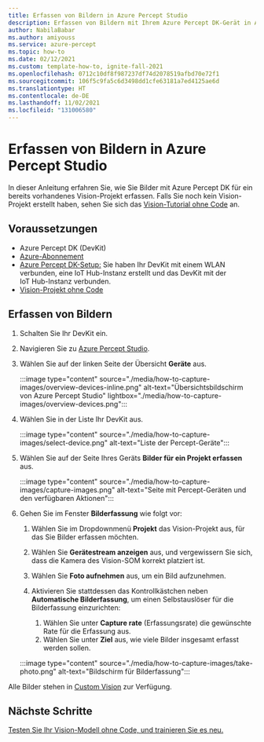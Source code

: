 ```yaml
---
title: Erfassen von Bildern in Azure Percept Studio
description: Erfassen von Bildern mit Ihrem Azure Percept DK-Gerät in Azure Percept Studio
author: NabilaBabar
ms.author: amiyouss
ms.service: azure-percept
ms.topic: how-to
ms.date: 02/12/2021
ms.custom: template-how-to, ignite-fall-2021
ms.openlocfilehash: 0712c10df8f987237df74d2078519afbd70e72f1
ms.sourcegitcommit: 106f5c9fa5c6d3498dd1cfe63181a7ed4125ae6d
ms.translationtype: HT
ms.contentlocale: de-DE
ms.lasthandoff: 11/02/2021
ms.locfileid: "131006580"
---
```

# <a name="capture-images-in-azure-percept-studio"></a>Erfassen von Bildern in Azure Percept Studio

In dieser Anleitung erfahren Sie, wie Sie Bilder mit Azure Percept DK für ein bereits vorhandenes Vision-Projekt erfassen. Falls Sie noch kein Vision-Projekt erstellt haben, sehen Sie sich das [Vision-Tutorial ohne Code](./tutorial-nocode-vision.md) an.

## <a name="prerequisites"></a>Voraussetzungen

- Azure Percept DK (DevKit)
- [Azure-Abonnement](https://azure.microsoft.com/free/)
- [Azure Percept DK-Setup:](./quickstart-percept-dk-set-up.md) Sie haben Ihr DevKit mit einem WLAN verbunden, eine IoT Hub-Instanz erstellt und das DevKit mit der IoT Hub-Instanz verbunden.
- [Vision-Projekt ohne Code](./tutorial-nocode-vision.md)

## <a name="capture-images"></a>Erfassen von Bildern

1. Schalten Sie Ihr DevKit ein.

1. Navigieren Sie zu [Azure Percept Studio](https://go.microsoft.com/fwlink/?linkid=2135819).

1. Wählen Sie auf der linken Seite der Übersicht **Geräte** aus.

    :::image type="content" source="./media/how-to-capture-images/overview-devices-inline.png" alt-text="Übersichtsbildschirm von Azure Percept Studio" lightbox="./media/how-to-capture-images/overview-devices.png":::

1. Wählen Sie in der Liste Ihr DevKit aus.

    :::image type="content" source="./media/how-to-capture-images/select-device.png" alt-text="Liste der Percept-Geräte":::

1. Wählen Sie auf der Seite Ihres Geräts **Bilder für ein Projekt erfassen** aus.

    :::image type="content" source="./media/how-to-capture-images/capture-images.png" alt-text="Seite mit Percept-Geräten und den verfügbaren Aktionen":::

1. Gehen Sie im Fenster **Bilderfassung** wie folgt vor:

    1. Wählen Sie im Dropdownmenü **Projekt** das Vision-Projekt aus, für das Sie Bilder erfassen möchten.

    1. Wählen Sie **Gerätestream anzeigen** aus, und vergewissern Sie sich, dass die Kamera des Vision-SOM korrekt platziert ist.

    1. Wählen Sie **Foto aufnehmen** aus, um ein Bild aufzunehmen.

    1. Aktivieren Sie stattdessen das Kontrollkästchen neben **Automatische Bilderfassung**, um einen Selbstauslöser für die Bilderfassung einzurichten:

        1. Wählen Sie unter **Capture rate** (Erfassungsrate) die gewünschte Rate für die Erfassung aus.
        1. Wählen Sie unter **Ziel** aus, wie viele Bilder insgesamt erfasst werden sollen.

    :::image type="content" source="./media/how-to-capture-images/take-photo.png" alt-text="Bildschirm für Bilderfassung":::

Alle Bilder stehen in [Custom Vision](https://www.customvision.ai/) zur Verfügung.

## <a name="next-steps"></a>Nächste Schritte

[Testen Sie Ihr Vision-Modell ohne Code, und trainieren Sie es neu.](../cognitive-services/custom-vision-service/test-your-model.md)
